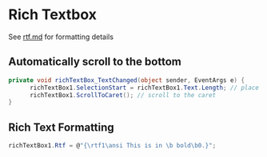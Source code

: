 # Rich Textbox

See [rtf.md](rtf.md) for formatting details

## Automatically scroll to the bottom
```cs
private void richTextBox_TextChanged(object sender, EventArgs e) {
      richTextBox1.SelectionStart = richTextBox1.Text.Length; // place the caret
      richTextBox1.ScrollToCaret(); // scroll to the caret
}
```

## Rich Text Formatting
```cs
richTextBox1.Rtf = @"{\rtf1\ansi This is in \b bold\b0.}";
```
